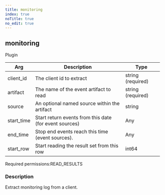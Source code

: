 ```yaml
---
title: monitoring
index: true
noTitle: true
no_edit: true
---
```




<div class="vql_item"></div>


## monitoring
<span class='vql_type label label-warning pull-right page-header'>Plugin</span>



<div class="vqlargs"></div>

Arg | Description | Type
----|-------------|-----
client_id|The client id to extract|string (required)
artifact|The name of the event artifact to read|string (required)
source|An optional named source within the artifact|string
start_time|Start return events from this date (for event sources)|Any
end_time|Stop end events reach this time (event sources).|Any
start_row|Start reading the result set from this row|int64

<span class="permission_list vql_type">Required permissions:</span><span class="permission_list linkcolour label label-important">READ_RESULTS</span>

### Description

Extract monitoring log from a client.


